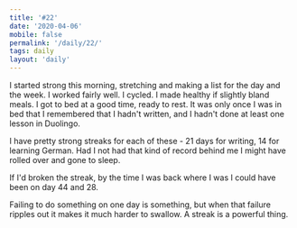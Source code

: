 ```yaml
---
title: '#22'
date: '2020-04-06'
mobile: false
permalink: '/daily/22/'
tags: daily
layout: 'daily'
---
```


I started strong this morning, stretching and making a list for the day and the week. I worked fairly well. I cycled. I made healthy if slightly bland meals. I got to bed at a good time, ready to rest. It was only once I was in bed that I remembered that I hadn't written, and I hadn't done at least one lesson in Duolingo.

I have pretty strong streaks for each of these - 21 days for writing, 14 for learning German. Had I not had that kind of record behind me I might have rolled over and gone to sleep.

If I'd broken the streak, by the time I was back where I was I could have been on day 44 and 28.

Failing to do something on one day is something, but when that failure ripples out it makes it much harder to swallow. A streak is a powerful thing.
